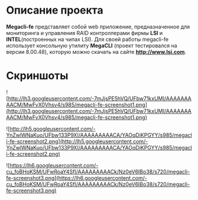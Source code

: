 # Описание проекта #

**Megacli-fe** представляет собой web приложение, предназначенное для мониторинга и управления
RAID контроллерами фирмы **LSI** и **INTEL**(построенных на чипах LSI). Для своей работы megacli-fe
использует консольную утилиту **MegaCLI** (проект тестировался на версии 8.00.48), которую можно скачать на сайте **http://www.lsi.com**.

# Скриншоты #

![http://lh3.googleusercontent.com/-7mJjsPE5hVQ/UFbw71kxUMI/AAAAAAAAACM/MwFvX0Vhsv4/s985/megacli-fe-screenshot1.png](http://lh3.googleusercontent.com/-7mJjsPE5hVQ/UFbw71kxUMI/AAAAAAAAACM/MwFvX0Vhsv4/s985/megacli-fe-screenshot1.png)


![http://lh5.googleusercontent.com/-YnZwlWNaKuo/UFbw133P9XI/AAAAAAAAACA/YAOqDiKPGYY/s985/megacli-fe-screenshot2.png](http://lh5.googleusercontent.com/-YnZwlWNaKuo/UFbw133P9XI/AAAAAAAAACA/YAOqDiKPGYY/s985/megacli-fe-screenshot2.png)

![https://lh6.googleusercontent.com/-cu_foBHoKSM/UFwRoaY4SfI/AAAAAAAAACk/Nz0eV6IBo38/s720/megacli-fe-screenshot3.png](https://lh6.googleusercontent.com/-cu_foBHoKSM/UFwRoaY4SfI/AAAAAAAAACk/Nz0eV6IBo38/s720/megacli-fe-screenshot3.png)
